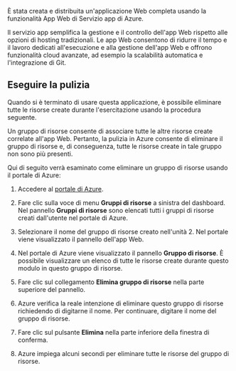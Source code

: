 È stata creata e distribuita un'applicazione Web completa usando la funzionalità App Web di Servizio app di Azure.

Il servizio app semplifica la gestione e il controllo dell'app Web rispetto alle opzioni di hosting tradizionali. Le app Web consentono di ridurre il tempo e il lavoro dedicati all'esecuzione e alla gestione dell'app Web e offrono funzionalità cloud avanzate, ad esempio la scalabilità automatica e l'integrazione di Git.

## <a name="clean-up"></a>Eseguire la pulizia
<!---TODO: Update for sandbox?--->

Quando si è terminato di usare questa applicazione, è possibile eliminare tutte le risorse create durante l'esercitazione usando la procedura seguente.

Un gruppo di risorse consente di associare tutte le altre risorse create correlate all'app Web. Pertanto, la pulizia in Azure consente di eliminare il gruppo di risorse e, di conseguenza, tutte le risorse create in tale gruppo non sono più presenti.

Qui di seguito verrà esaminato come eliminare un gruppo di risorse usando il portale di Azure:

1. Accedere al [portale di Azure](https://portal.azure.com/?azure-portal=true).

1. Fare clic sulla voce di menu **Gruppi di risorse** a sinistra del dashboard. Nel pannello **Gruppi di risorse** sono elencati tutti i gruppi di risorse creati dall'utente nel portale di Azure.

1. Selezionare il nome del gruppo di risorse creato nell'unità 2. Nel portale viene visualizzato il pannello dell'app Web.

1. Nel portale di Azure viene visualizzato il pannello **Gruppo di risorse**. È possibile visualizzare un elenco di tutte le risorse create durante questo modulo in questo gruppo di risorse.

1. Fare clic sul collegamento **Elimina gruppo di risorse** nella parte superiore del pannello.

1. Azure verifica la reale intenzione di eliminare questo gruppo di risorse richiedendo di digitarne il nome. Per continuare, digitare il nome del gruppo di risorse.

1. Fare clic sul pulsante **Elimina** nella parte inferiore della finestra di conferma.

1. Azure impiega alcuni secondi per eliminare tutte le risorse del gruppo di risorse.
